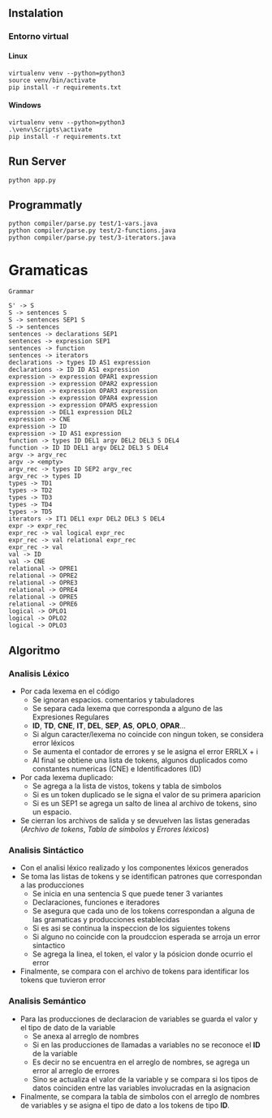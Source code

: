 ## Instalation

### Entorno virtual

#### Linux

    virtualenv venv --python=python3
    source venv/bin/activate
    pip install -r requirements.txt

#### Windows

    virtualenv venv --python=python3
    .\venv\Scripts\activate
    pip install -r requirements.txt

## Run Server

    python app.py

## Programmatly

    python compiler/parse.py test/1-vars.java
    python compiler/parse.py test/2-functions.java
    python compiler/parse.py test/3-iterators.java

# Gramaticas

```
Grammar

S' -> S
S -> sentences S
S -> sentences SEP1 S
S -> sentences
sentences -> declarations SEP1
sentences -> expression SEP1
sentences -> function
sentences -> iterators
declarations -> types ID AS1 expression
declarations -> ID ID AS1 expression
expression -> expression OPAR1 expression
expression -> expression OPAR2 expression
expression -> expression OPAR3 expression
expression -> expression OPAR4 expression
expression -> expression OPAR5 expression
expression -> DEL1 expression DEL2
expression -> CNE
expression -> ID
expression -> ID AS1 expression
function -> types ID DEL1 argv DEL2 DEL3 S DEL4
function -> ID ID DEL1 argv DEL2 DEL3 S DEL4
argv -> argv_rec
argv -> <empty>
argv_rec -> types ID SEP2 argv_rec
argv_rec -> types ID
types -> TD1
types -> TD2
types -> TD3
types -> TD4
types -> TD5
iterators -> IT1 DEL1 expr DEL2 DEL3 S DEL4
expr -> expr_rec
expr_rec -> val logical expr_rec
expr_rec -> val relational expr_rec
expr_rec -> val
val -> ID
val -> CNE
relational -> OPRE1
relational -> OPRE2
relational -> OPRE3
relational -> OPRE4
relational -> OPRE5
relational -> OPRE6
logical -> OPLO1
logical -> OPLO2
logical -> OPLO3
```

## Algoritmo

### Analisis Léxico

- Por cada lexema en el código
  - Se ignoran espacios. comentarios y tabuladores
  - Se separa cada lexema que corresponda a alguno de las Expresiones Regulares
  - **ID**, **TD**, **CNE**, **IT**, **DEL**, **SEP**, **AS**, **OPLO**, **OPAR**...
  - Si algun caracter/lexema no coincide con ningun token, se considera error léxicos
  - Se aumenta el contador de errores y se le asigna el error ERRLX + i
  - Al final se obtiene una lista de tokens, algunos duplicados como constantes numericas (CNE) e Identificadores (ID)
- Por cada lexema duplicado:
  - Se agrega a la lista de vistos, tokens y tabla de simbolos
  - Si es un token duplicado se le signa el valor de su primera aparicion
  - Si es un SEP1 se agrega un salto de linea al archivo de tokens, sino un espacio.
- Se cierran los archivos de salida y se devuelven las listas generadas (*Archivo de tokens*, *Tabla de símbolos* y *Errores léxicos*)

### Analisis Sintáctico

- Con el analisi léxico realizado y los componentes léxicos generados
- Se toma las listas de tokens y se identifican patrones que correspondan a las producciones
  - Se inicia en una sentencia S que puede tener 3 variantes
  - Declaraciones, funciones e iteradores
  - Se asegura que cada uno de los tokens correspondan a alguna de las gramaticas y producciones establecidas
  - Si es asi se continua la inspeccion de los siguientes tokens
  - Si alguno no coincide con la proudccion esperada se arroja un error sintactico
  - Se agrega la linea, el token, el valor y la pósicion donde ocurrio el error
- Finalmente, se compara con el archivo de tokens para identificar los tokens que tuvieron error

### Analisis Semántico

- Para las producciones de declaracion de variables se guarda el valor y el tipo de dato de la variable
  - Se anexa al arreglo de nombres
  - Si en las producciones de llamadas a variables no se reconoce el **ID** de la variable
  - Es decir no se encuentra en el arreglo de nombres, se agrega un error al arreglo de errores
  - Sino se actualiza el valor de la variable y se compara si los tipos de datos coinciden entre las variables involucradas en la asignacion
- Finalmente, se compara la tabla de simbolos con el arreglo de nombres de variables y se asigna el tipo de dato a los tokens de tipo **ID**.
